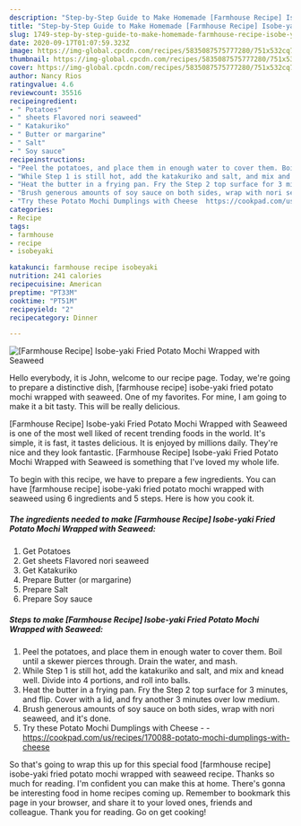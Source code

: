 ```yaml
---
description: "Step-by-Step Guide to Make Homemade [Farmhouse Recipe] Isobe-yaki Fried Potato Mochi Wrapped with Seaweed"
title: "Step-by-Step Guide to Make Homemade [Farmhouse Recipe] Isobe-yaki Fried Potato Mochi Wrapped with Seaweed"
slug: 1749-step-by-step-guide-to-make-homemade-farmhouse-recipe-isobe-yaki-fried-potato-mochi-wrapped-with-seaweed
date: 2020-09-17T01:07:59.323Z
image: https://img-global.cpcdn.com/recipes/5835087575777280/751x532cq70/farmhouse-recipe-isobe-yaki-fried-potato-mochi-wrapped-with-seaweed-recipe-main-photo.jpg
thumbnail: https://img-global.cpcdn.com/recipes/5835087575777280/751x532cq70/farmhouse-recipe-isobe-yaki-fried-potato-mochi-wrapped-with-seaweed-recipe-main-photo.jpg
cover: https://img-global.cpcdn.com/recipes/5835087575777280/751x532cq70/farmhouse-recipe-isobe-yaki-fried-potato-mochi-wrapped-with-seaweed-recipe-main-photo.jpg
author: Nancy Rios
ratingvalue: 4.6
reviewcount: 35516
recipeingredient:
- " Potatoes"
- " sheets Flavored nori seaweed"
- " Katakuriko"
- " Butter or margarine"
- " Salt"
- " Soy sauce"
recipeinstructions:
- "Peel the potatoes, and place them in enough water to cover them. Boil until a skewer pierces through. Drain the water, and mash."
- "While Step 1 is still hot, add the katakuriko and salt, and mix and knead well. Divide into 4 portions, and roll into balls."
- "Heat the butter in a frying pan. Fry the Step 2 top surface for 3 minutes, and flip. Cover with a lid, and fry another 3 minutes over low medium."
- "Brush generous amounts of soy sauce on both sides, wrap with nori seaweed, and it&#39;s done."
- "Try these Potato Mochi Dumplings with Cheese  https://cookpad.com/us/recipes/170088-potato-mochi-dumplings-with-cheese"
categories:
- Recipe
tags:
- farmhouse
- recipe
- isobeyaki

katakunci: farmhouse recipe isobeyaki 
nutrition: 241 calories
recipecuisine: American
preptime: "PT33M"
cooktime: "PT51M"
recipeyield: "2"
recipecategory: Dinner

---
```



![[Farmhouse Recipe] Isobe-yaki Fried Potato Mochi Wrapped with Seaweed](https://img-global.cpcdn.com/recipes/5835087575777280/751x532cq70/farmhouse-recipe-isobe-yaki-fried-potato-mochi-wrapped-with-seaweed-recipe-main-photo.jpg)

Hello everybody, it is John, welcome to our recipe page. Today, we're going to prepare a distinctive dish, [farmhouse recipe] isobe-yaki fried potato mochi wrapped with seaweed. One of my favorites. For mine, I am going to make it a bit tasty. This will be really delicious.



[Farmhouse Recipe] Isobe-yaki Fried Potato Mochi Wrapped with Seaweed is one of the most well liked of recent trending foods in the world. It's simple, it is fast, it tastes delicious. It is enjoyed by millions daily. They're nice and they look fantastic. [Farmhouse Recipe] Isobe-yaki Fried Potato Mochi Wrapped with Seaweed is something that I've loved my whole life.


To begin with this recipe, we have to prepare a few ingredients. You can have [farmhouse recipe] isobe-yaki fried potato mochi wrapped with seaweed using 6 ingredients and 5 steps. Here is how you cook it.

<!--inarticleads1-->

##### The ingredients needed to make [Farmhouse Recipe] Isobe-yaki Fried Potato Mochi Wrapped with Seaweed:

1. Get  Potatoes
1. Get  sheets Flavored nori seaweed
1. Get  Katakuriko
1. Prepare  Butter (or margarine)
1. Prepare  Salt
1. Prepare  Soy sauce




<!--inarticleads2-->

##### Steps to make [Farmhouse Recipe] Isobe-yaki Fried Potato Mochi Wrapped with Seaweed:

1. Peel the potatoes, and place them in enough water to cover them. Boil until a skewer pierces through. Drain the water, and mash.
1. While Step 1 is still hot, add the katakuriko and salt, and mix and knead well. Divide into 4 portions, and roll into balls.
1. Heat the butter in a frying pan. Fry the Step 2 top surface for 3 minutes, and flip. Cover with a lid, and fry another 3 minutes over low medium.
1. Brush generous amounts of soy sauce on both sides, wrap with nori seaweed, and it&#39;s done.
1. Try these Potato Mochi Dumplings with Cheese -  - https://cookpad.com/us/recipes/170088-potato-mochi-dumplings-with-cheese




So that's going to wrap this up for this special food [farmhouse recipe] isobe-yaki fried potato mochi wrapped with seaweed recipe. Thanks so much for reading. I'm confident you can make this at home. There's gonna be interesting food in home recipes coming up. Remember to bookmark this page in your browser, and share it to your loved ones, friends and colleague. Thank you for reading. Go on get cooking!
